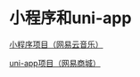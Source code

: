 # 小程序和uni-app

[小程序项目（网易云音乐）](https://github.com/junjieweb/applets_cloud-music)

[uni-app项目（网易商城）](https://github.com/junjieweb/applets-NetEaseShop)

